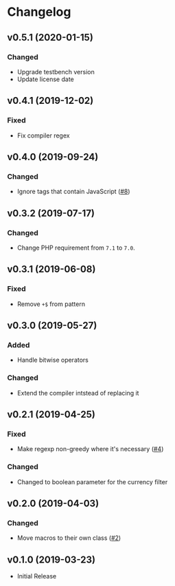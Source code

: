 # Changelog

## v0.5.1 (2020-01-15)
### Changed
- Upgrade testbench version
- Update license date

## v0.4.1 (2019-12-02)
### Fixed
- Fix compiler regex

## v0.4.0 (2019-09-24)
### Changed
- Ignore tags that contain JavaScript ([#8](https://github.com/thepinecode/blade-filters/pull/8))

## v0.3.2 (2019-07-17)
### Changed
- Change PHP requirement from `7.1` to `7.0`.

## v0.3.1 (2019-06-08)
### Fixed
- Remove `+$` from pattern

## v0.3.0 (2019-05-27)
### Added
- Handle bitwise operators
### Changed
- Extend the compiler intstead of replacing it

## v0.2.1 (2019-04-25)
### Fixed
- Make regexp non-greedy where it's necessary ([#4](https://github.com/thepinecode/blade-filters/issues/4))
### Changed
- Changed to boolean parameter for the currency filter

## v0.2.0 (2019-04-03)
### Changed
- Move macros to their own class ([#2](https://github.com/thepinecode/blade-filters/pull/2))

## v0.1.0 (2019-03-23)
- Initial Release
